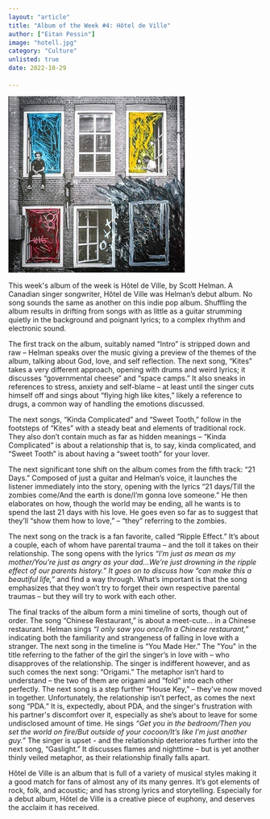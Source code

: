 ```yaml
---
layout: "article"
title: "Album of the Week #4: Hôtel de Ville"
author: ["Eitan Pessin"]
image: "hotell.jpg"
category: "Culture"
unlisted: true
date: 2022-10-29
 
---
```


![Album Image](/assets/images/hotell.jpg) 

This week's album of the week is Hôtel de Ville, by Scott Helman. A Canadian singer songwriter, Hôtel de Ville was Helman’s debut album. No song sounds the same as another on this indie pop album. Shuffling the album results in drifting from songs with as little as a guitar strumming quietly in the background and poignant lyrics; to a complex rhythm and electronic sound. 

The first track on the album, suitably named “Intro” is stripped down and raw – Helman speaks over the music giving a preview of the themes of the album, talking about God, love, and self reflection. The next song, “Kites” takes a very different approach, opening with drums and weird lyrics; it discusses “governmental cheese” and “space camps.” It also sneaks in references to stress, anxiety and self-blame – at least until the singer cuts himself off and sings about “flying high like kites,” likely a reference to drugs, a common way of handling the emotions discussed.

The next songs, “Kinda Complicated” and “Sweet Tooth,” follow in the footsteps of “Kites” with a steady beat and elements of traditional rock. They also don’t contain much as far as hidden meanings – “Kinda Complicated” is about a relationship that is, to say, kinda complicated, and “Sweet Tooth” is about having a “sweet tooth” for your lover. 

The next significant tone shift on the album comes from the fifth track: “21 Days.” Composed of just a guitar and Helman’s voice, it launches the listener immediately into the story, opening with the lyrics “21 days/Till the zombies come/And the earth is done/I’m gonna love someone.” He then elaborates on how, though the world may be ending, all he wants is to spend the last 21 days with his love. He goes even so far as to suggest that they’ll “show them how to love,” – “they” referring to the zombies.

The next song on the track is a fan favorite, called “Ripple Effect.” It’s about a couple, each of whom have parental trauma – and the toll it takes on their relationship. The song opens with the lyrics *“I’m just as mean as my mother/You’re just as angry as your dad…We’re just drowning in the ripple effect of our parents history.” It goes on to discuss how “can make this a beautiful life,”* and find a way through. What’s important is that the song emphasizes that they won’t try to forget their own respective parental traumas – but they will try to work with each other.

The final tracks of the album form a mini timeline of sorts, though out of order. The song “Chinese Restaurant,” is about a meet-cute… in a Chinese restaurant. Helman sings *“I only saw you once/In a Chinese restaurant,”* indicating both the familiarity and strangeness of falling in love with a stranger. The next song in the timeline is “You Made Her.” The "You" in the title referring to the father of the girl the singer’s in love with – who disapproves of the relationship. The singer is indifferent however, and as such comes the next song: “Origami.” The metaphor isn’t hard to understand – the two of them are origami and “fold” into each other perfectly. The next song is a step further “House Key,” – they’ve now moved in together. Unfortunately, the relationship isn’t perfect, as comes the next song “PDA.” It is, expectedly, about PDA, and the singer's frustration with his partner's discomfort over it, especially as she’s about to leave for some undisclosed amount of time. He sings *“Get you in the bedroom/Then you set the world on fire/But outside of your cocoon/It’s like I’m just another guy.”* The singer is upset - and the relationship deteriorates further into the next song, “Gaslight.” It discusses flames and nighttime – but is yet another thinly veiled metaphor, as their relationship finally falls apart.

Hôtel de Ville is an album that is full of a variety of musical styles making it a good match for fans of almost any of its many genres. It’s got elements of rock, folk, and acoustic; and has strong lyrics and storytelling. Especially for a debut album, Hôtel de Ville is a creative piece of euphony, and deserves the acclaim it has received.

